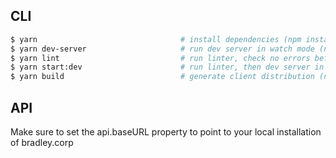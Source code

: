 ## CLI
```bash
$ yarn                                # install dependencies (npm install)
$ yarn dev-server                     # run dev server in watch mode (npm run dev-server)
$ yarn lint                           # run linter, check no errors before committing (npm run lint)
$ yarn start:dev                      # run linter, then dev server in watch mode (npm run start:dev)
$ yarn build                          # generate client distribution (npm run build)
```

## API
Make sure to set the api.baseURL property to point to your local installation of bradley.corp
